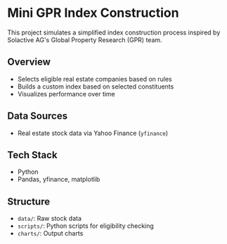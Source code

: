 # Mini GPR Index Construction

This project simulates a simplified index construction process inspired by Solactive AG's Global Property Research (GPR) team.

## Overview
- Selects eligible real estate companies based on rules
- Builds a custom index based on selected constituents
- Visualizes performance over time

## Data Sources
- Real estate stock data via Yahoo Finance (`yfinance`)

## Tech Stack
- Python
- Pandas, yfinance, matplotlib

## Structure
- `data/`: Raw stock data
- `scripts/`: Python scripts for eligibility checking
- `charts/`: Output charts

